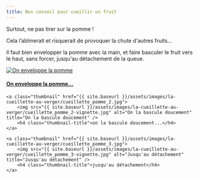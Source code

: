 ```yaml
---
title: Nos conseil pour cueillir un fruit
---
```



Surtout, ne  pas tirer sur la pomme !

Cela l’abîmerait et risquerait de provoquer la chute d'autres fruits...

Il faut bien envelopper la pomme avec la main, et faire basculer le fruit vers le haut, sans forcer, jusqu'au détachement de la queue.

<div class="image-container">
    <a class="thumbnail" href="{{ site.baseurl }}/assets/images/la-cueillette-au-verger/cueillette_pomme_1.jpg">
        <img src="{{ site.baseurl }}/assets/images/la-cueillette-au-verger/cueillette_pomme_1-vignette.jpg" alt="On enveloppe la pomme" title="On enveloppe la pomme" />
        <h4 class="thumbnail-title">On enveloppe la pomme...</h4>
    </a>

    <a class="thumbnail" href="{{ site.baseurl }}/assets/images/la-cueillette-au-verger/cueillette_pomme_2.jpg">
        <img src="{{ site.baseurl }}/assets/images/la-cueillette-au-verger/cueillette_pomme_2-vignette.jpg" alt="On la bascule doucement" title="On la bascule doucement" />
        <h4 class="thumbnail-title">on la bascule doucement...</h4>
    </a>
    
    <a class="thumbnail" href="{{ site.baseurl }}/assets/images/la-cueillette-au-verger/cueillette_pomme_3.jpg">
        <img src="{{ site.baseurl }}/assets/images/la-cueillette-au-verger/cueillette_pomme_3-vignette.jpg" alt="Jusqu'au détachement" title="Jusqu'au détachement" />
        <h4 class="thumbnail-title">jusqu'au détachement</h4>
    </a>
</div>



